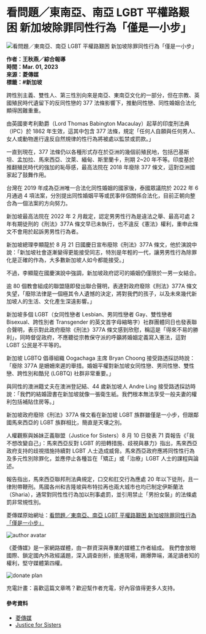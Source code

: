 # 看問題／東南亞、南亞 LGBT 平權路艱困 新加坡除罪同性行為「僅是一小步」

![看問題／東南亞、南亞 LGBT 平權路艱困 新加坡除罪同性行為「僅是一小步」](https://d1b8dyiuti31bx.cloudfront.net/NewsPhotos/20230301/109_000524713469.jpg)

**作者：王秋燕／綜合報導**  
**時間：Mar. 01, 2023**  
**來源：菱傳媒**  
**標籤：#新加坡**

跨性別主義、雙性人、第三性別向來是南亞、東南亞文化的一部分，但在宗教、英國殖民時代遺留下的反同性戀的 377 法條影響下，推動同性戀、同性婚姻合法化顯得困難重重。

由英國麥考利勳爵（Lord Thomas Babington Macaulay）起草的印度刑法典（IPC）於 1862 年生效，這其中包含 377 法條，規定「任何人自願與任何男人、女人或動物進行違反自然規律的性行為將被處以監禁或罰款。」

一直到現在，377 法條仍以各種形式存在於亞洲的幾個前殖民地，包括巴基斯坦、孟加拉、馬來西亞、汶萊、緬甸、斯里蘭卡，刑期 2~20 年不等。印度基於推翻殖民時代的強加的恥辱感，最高法院在 2018 年廢除 377 條文，這對亞洲國家起了鼓舞作用。

台灣在 2019 年成為亞洲唯一合法化同性婚姻的國家後，泰國眾議院於 2022 年 6 月通過 4 項法案，分別提出同性婚姻平等或民事伴侶關係合法化，目前正朝向整合為一個法案的方向努力。

新加坡最高法院在 2022 年 2 月裁定，認定男男性行為是違法之舉、最高可處 2 年有期徒刑的《刑法》377A 條文早已未執行，也不違反《憲法》權利，重申此條文不會用於起訴男男性行為者。

新加坡總理李顯龍於 8 月 21 日國慶日宣布廢除《刑法》377A 條文，他於演說中說：「新加坡社會逐漸變得更能接受同志，特別是年輕的一代，讓男男性行為除罪化是正確的作為，大多數新加坡人如今都能接受。」

不過，李顯龍在國慶演說中強調，新加坡政府認可的婚姻仍僅限於一男一女結合。

逾 80 個教會組成的聯盟隨即發出聯合聲明，表達對政府廢除《刑法》377A 條文失望，「廢除法律是一個極其令人遺憾的決定，將對我們的孩子，以及未來幾代新加坡人的生活、文化產生深遠影響。」

新加坡多個 LGBT（女同性戀者 Lesbian、男同性戀者 Gay、雙性戀者 Bisexual、跨性別者 Transgender 的英文首字母縮略字）社群團體同日也發表聯合聲明，表示對此政府廢除《刑法》377A 條文感到欣慰，稱這是「得來不易的勝利」，同時督促政府，不應聽從宗教保守派的呼籲將婚姻定義寫入憲法，這對 LGBT 公民是不平等的。

新加坡 LGBTQ 倡導組織 Oogachaga 主席 Bryan Choong 接受路透採訪時說：「廢除 377A 是姍姍來遲的舉措。婚姻平權對新加坡女同性戀、男同性戀、雙性戀、跨性別和酷兒 (LGBTQ) 社群非常重要。」

與同性的澳洲籍丈夫在澳洲登記結、44 歲新加坡人 Andre Ling 接受路透採訪時說：「我們的結婚證書在新加坡就像一張衛生紙。我們根本無法享受一般夫妻的權利包括補貼住房等。」

新加坡政府廢除《刑法》377A 條文看在新加坡 LGBT 族群雖僅是一小步，但跟鄰國馬來西亞的 LGBT 族群相比，簡直是天壤之別。

人權觀察與姊妹正義聯盟（Justice for Sisters）8 月 10 日發表 71 頁報告《「我不想改變自己」：馬來西亞反對 LGBT 的扭轉措施、歧視與暴力》指出，馬來西亞政府支持的歧視措施持續對 LGBT 人士造成威脅。馬來西亞政府應將同性性行為及多元性別除罪化，並應停止各種旨在「矯正」或「治療」LGBT 人士的課程與論述。

報告指出，馬來西亞聯邦刑法典規定，口交和肛交行為應處 20 年以下徒刑，且一律附帶鞭刑。馬國各州和吉隆坡與布特拉再也兩大城市也均已制定伊斯蘭法（Sharia），通常對同性性行為加以刑事處罰，並引用禁止「男扮女裝」的法條處罰非常規性別。

菱傳媒原始網址：[看問題／東南亞、南亞 LGBT 平權路艱困 新加坡除罪同性行為「僅是一小步」](https://rwnews.tw/article.php?news=4288&utm_source=OwlNews&utm_medium=rss&utm_campaign=world_news&utm_content=news)

![author avatar](https://owlnews.s3.ap-northeast-1.amazonaws.com/BrandImages/109_square_logo_20220725052645.jpg)

《菱傳媒》是一家網路媒體，由一群資深與專業的媒體工作者組成。 我們會放眼國際、鎖定國內外政經議題，深入調查剖析，搶進現場，踢爆弊端，滿足讀者知的權利，堅守媒體第四權。

![donate plan](/_nuxt/img/icon-detail.2f5db46.png)

充電計畫：喜歡這篇文章嗎？歡迎幫作者充電，好內容值得更多人支持。

#### 參考資料
- [菱傳媒](https://rwnews.tw)
- [Justice for Sisters](https://www.justiceforsisters.org)
